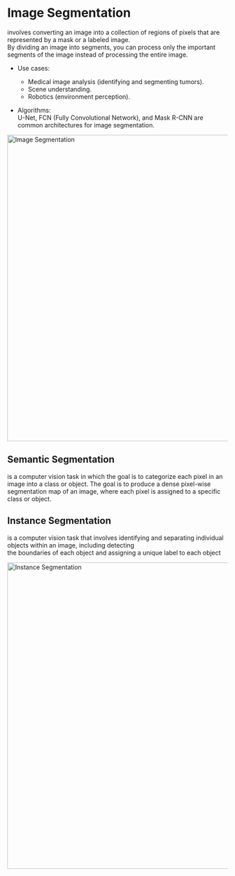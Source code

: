 # Image Segmentation
involves converting an image into a collection of regions of pixels that are represented by a mask or a labeled image.  
By dividing an image into segments, you can process only the important segments of the image instead of processing the entire image.

- Use cases:  
  - Medical image analysis (identifying and segmenting tumors).
  - Scene understanding.
  - Robotics (environment perception).

- Algorithms:  
U-Net, FCN (Fully Convolutional Network), and Mask R-CNN are common architectures for image segmentation.

<img src="../../images/image_segmentation.png" alt="Image Segmentation" width="700">  

## Semantic Segmentation
is a computer vision task in which the goal is to categorize each pixel in an image into a class or object. The goal is to produce 
a dense pixel-wise segmentation map of an image, where each pixel is assigned to a specific class or object.

## Instance Segmentation  
is a computer vision task that involves identifying and separating individual objects within an image, including detecting  
the boundaries of each object and assigning a unique label to each object

<img src="../../images/obj_detect_segm.png" alt="Instance Segmentation" width="700">  